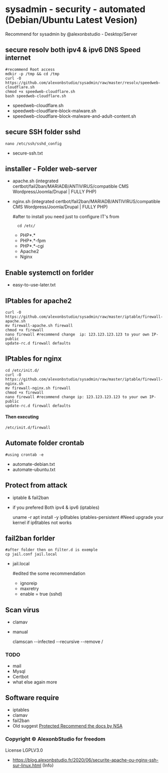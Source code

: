 # sysadmin - security - automated (Debian/Ubuntu Latest Vesion)
 Recommend for sysadmin by @alexonbstudio - Desktop/Server

## secure resolv both ipv4 & ipv6 DNS Speed internet
	
	#recommend Root access
	mdkir -p /tmp && cd /tmp
	curl -O https://github.com/alexonbstudio/sysadmin/raw/master/resolv/speedweb-cloudflare.sh
	chmod +x speedweb-cloudflare.sh
	bash speedweb-cloudflare.sh

+ speedweb-cloudflare.sh
+ speedweb-cloudflare-block-malware.sh
+ speedweb-cloudflare-block-malware-and-adult-content.sh

## secure SSH folder sshd
	nano /etc/ssh/sshd_config

+ secure-ssh.txt

## installer - Folder web-server

+ apache.sh (integrated certbot/fail2ban/MARIADB/ANTIVIRUS/compatible CMS Wordpress/Joomla/Drupal | FULLY PHP) 
+ nginx.sh (integrated certbot/fail2ban/MARIADB/ANTIVIRUS/compatible CMS Wordpress/Joomla/Drupal | FULLY PHP) 
	
	#after to install you need just to configure IT's from
	
		cd /etc/
	
	+ PHP*.*
	+ PHP*.*-fpm
	+ PHP*.*-cgi
	+ Apache2
	+ Nginx

## Enable systemctl on forlder

- easy-to-use-later.txt




## IPtables for apache2

	curl -O https://github.com/alexonbstudio/sysadmin/raw/master/iptable/firewall-apache.sh
	mv firewall-apache.sh firewall
	chmod +x firewall
	nano firewall #recommend change  ip: 123.123.123.123 to your own IP-public
	update-rc.d firewall defaults

## IPtables for nginx

	cd /etc/init.d/
	curl -O https://github.com/alexonbstudio/sysadmin/raw/master/iptable/firewall-nginx.sh
	mv firewall-nginx.sh firewall
	chmod +x firewall
	nano firewall #recommend change ip: 123.123.123.123 to your own IP-public
	update-rc.d firewall defaults

#### Then executing
	/etc/init.d/firewall
	

## Automate folder crontab 

	#using crontab -e

+ automate-debian.txt 
+ automate-ubuntu.txt 
	
	

## Protect from attack

+ iptable & fail2ban
+ if you prefered Both ipv4 & ipv6 (iptables)

	uname -r
	apt install -y ip6tables iptables-persistent
	#Need upgrade your kernel if ip6tables not works

## fail2ban forlder

	#after folder then on filter.d is exemple
	cp jail.conf jail.local

+ jail.local

	#edited the some recommendation
	+ ignoreip
	+ maxretry
	+ enable = true (sshd)

## Scan virus

+ clamav
+ manual 

	clamscan --infected --recursive --remove /

### TODO
- mail
- Mysql
- Certbot
- what else again more


## Software require

+ iptables
+ clamav
+ fail2ban
+ Old suggest [Protected Recommend the docs by NSA](Guide-to-the-Secure-Configuration-of-Red-Hat-Enterprise-Linux-5-by-NSA.pdf)

### Copyright &copy; AlexonbStudio for freedom

License LGPLV3.0

+ https://blog.alexonbstudio.fr/2020/06/securite-apache-ou-nginx-ssh-sur-linux.html (Info)
